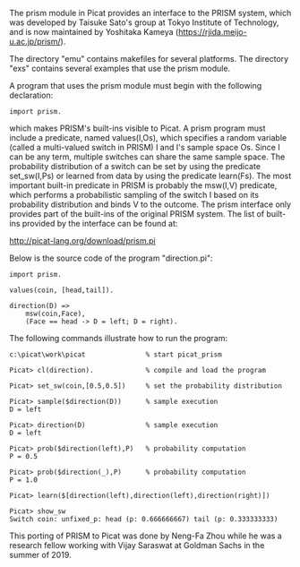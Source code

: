 The prism module in Picat provides an interface to the
PRISM system, which was developed by Taisuke Sato's group
at Tokyo Institute of Technology, and is now maintained by
Yoshitaka Kameya (https://rjida.meijo-u.ac.jp/prism/).

The directory "emu" contains makefiles for several platforms.
The directory "exs" contains several examples that use the
prism module.

A program that uses the prism module must begin with the
following declaration:

```
import prism.
```

which makes PRISM's built-ins visible to Picat. A prism
program must include a predicate, named values(I,Os), which
specifies a random variable (called a multi-valued switch
in PRISM) I and I's sample space Os. Since I can be any
term, multiple switches can share the same sample space.
The probability distribution of a switch can be set by
using the predicate set_sw(I,Ps) or learned from data by
using the predicate learn(Fs). The most important built-in
predicate in PRISM is probably the msw(I,V) predicate,
which performs a probabilistic sampling of the switch I
based on its probability distribution and binds V to the
outcome. The prism interface only provides part of the
built-ins of the original PRISM system. The list of
built-ins provided by the interface can be found at:

http://picat-lang.org/download/prism.pi

Below is the source code of the program "direction.pi":

```
import prism.

values(coin, [head,tail]).

direction(D) =>
    msw(coin,Face),
    (Face == head -> D = left; D = right).
```

The following commands illustrate how to run the program:

```
c:\picat\work\picat               % start picat_prism

Picat> cl(direction).             % compile and load the program

Picat> set_sw(coin,[0.5,0.5])     % set the probability distribution

Picat> sample($direction(D))      % sample execution
D = left

Picat> direction(D)               % sample execution
D = left

Picat> prob($direction(left),P)   % probability computation
P = 0.5

Picat> prob($direction(_),P)      % probability computation
P = 1.0

Picat> learn($[direction(left),direction(left),direction(right)])

Picat> show_sw
Switch coin: unfixed_p: head (p: 0.666666667) tail (p: 0.333333333)
```

This porting of PRISM to Picat was done by Neng-Fa Zhou while he was
a research fellow working with Vijay Saraswat at Goldman Sachs in
the summer of 2019.

